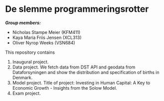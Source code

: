 # De slemme programmeringsrotter

***Group members:***
- Nicholas Stampe Meier (KFM411)
- Kaya Maria Friis Jensen (XCL313)
- Oliver Nyrop Weeks (VSN684)

This repository contains  
1. Inaugural project. 
2. Data project. We fetch data from DST API and geodata from Dataforsyningen and show the distribution and specification of births in Denmark.
3. Model project. Title of project: Investing in Human Capital: A Key to Economic Growth - Insights from the Solow Model.
4. Exam project.
